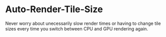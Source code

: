 Auto-Render-Tile-Size
=====================

Never worry about unecessarily slow render times or having to change tile sizes every time you switch between CPU and GPU rendering again.
